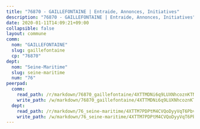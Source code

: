 ```yaml
---
title: "76870 - GAILLEFONTAINE | Entraide, Annonces, Initiatives"
description: "76870 - GAILLEFONTAINE | Entraide, Annonces, Initiatives"
date: 2020-01-11T14:09:21+09:00
collapsible: false
layout: commune
comm:
  nom: "GAILLEFONTAINE"
  slug: gaillefontaine
  cp: "76870"
dept:
  nom: "Seine-Maritime"
  slug: seine-maritime
  num: "76"
peerpad:
  comm:
    read_path: /r/markdown/76870_gaillefontaine/4XTTMDNi6q9LUXNhcoznKTNAsjAjHnhRLCZaCynGeweGqUVzz
    write_path: /w/markdown/76870_gaillefontaine/4XTTMDNi6q9LUXNhcoznKTNAsjAjHnhRLCZaCynGeweGqUVzz-K3TgTumAqTfx7w9B421LBraegfFrCTav65f3QLPocdB7QzuTt9g46Axy78vZeTzLnezyRGAsiVg54TmcncfS5hJWXAAXhZrW9W7JxSgLcNvT8MSVUGyZXNZzpD6L4PrWk25av2UJ
  dept:
    read_path: /r/markdown/76_seine-maritime/4XTTM7PDPtM4CVQoDyyVqT6Pbvj1SVtndpXJdTDsc7xwdMTdt
    write_path: /w/markdown/76_seine-maritime/4XTTM7PDPtM4CVQoDyyVqT6Pbvj1SVtndpXJdTDsc7xwdMTdt-K3TgUmo7Qwp8ZQz8qKFjC8WCY27ypEpX2c8BXeSV9rrPY1zRZn2SrYwkBXF8VnHkcepiXsccFfKHYuT2JNgSMXxLRaUGRu6o5B3BB15nZxEho97cTz3yC4eRTX4hZM1hcyAZrn8r
---
```


